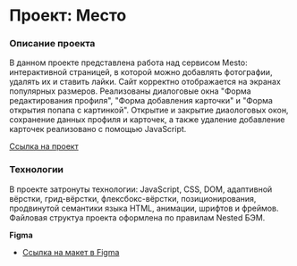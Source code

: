 # Проект: Место

### Описание проекта

В данном проекте представлена работа над сервисом Mesto: интерактивной страницей, в которой можно добавлять фотографии, удалять их и ставить лайки.
Сайт корректно отображается на экранах популярных размеров.
Реализованы диалоговые окна "Форма редактирования профиля", "Форма добавления карточки" и "Форма открытия попапа с картинкой".
Открытие и закрытие диаологовых окон, сохранение данных профиля и карточек, а также удаление добавление карточек реализовано с помощью JavaScript.

[Ссылка на проект](https://mues1i.github.io/mesto/)

### Технологии

В проекте затронуты технологии: JavaScript, CSS, DOM, адаптивной вёрстки, грид-вёрстки, флексбокс-вёрстки, позиционирования, продвинутой семантики языка HTML, анимации, шрифтов и фреймов. Файловая структуа проекта оформлена по правилам Nested БЭМ.


**Figma**

* [Ссылка на макет в Figma](https://www.figma.com/file/2cn9N9jSkmxD84oJik7xL7/JavaScript.-Sprint-4?node-id=0%3A1)

